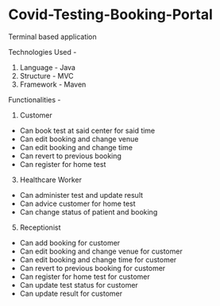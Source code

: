 # Covid-Testing-Booking-Portal
Terminal based application

Technologies Used - 
1) Language - Java
2) Structure - MVC
3) Framework - Maven

Functionalities - 
1) Customer
- Can book test at said center for said time
- Can edit booking and change venue
- Can edit booking and change time
- Can revert to previous booking
- Can register for home test

3) Healthcare Worker
- Can administer test and update result
- Can advice customer for home test
- Can change status of patient and booking

5) Receptionist
- Can add booking for customer
- Can edit booking and change venue for customer
- Can edit booking and change time for customer
- Can revert to previous booking for customer
- Can register for home test for customer
- Can update test status for customer
- Can update result for customer
